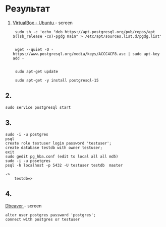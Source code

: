 # Результат

1. [VirtualBox - Ubuntu ](install_postgres_ubuntu.png) - screen

        sudo sh -c 'echo "deb https://apt.postgresql.org/pub/repos/apt $(lsb_release -cs)-pgdg main" > /etc/apt/sources.list.d/pgdg.list'


        wget --quiet -O - https://www.postgresql.org/media/keys/ACCC4CF8.asc | sudo apt-key add -


        sudo apt-get update

        sudo apt-get -y install postgresql-15

## 2. 
    sudo service postgresql start

## 3.
    sudo -i -u postgres
    psql
    create role testuser login password 'testuser';
    create database testdb with owner testuser;
    exit
    sudo gedit pg_hba.conf (edit to local all all md5)
    sudo -i -u posetgres
    psql -h localhost -p 5432 -U testuser testdb  master

    ->
        testdb=>


## 4. 
[Dbeaver ](dbeaver.png) - screen

    alter user postgres password 'postgres';
    connect with postgres or testuser

    
